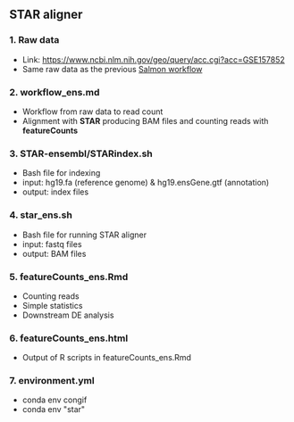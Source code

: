 ## STAR aligner 

### 1. Raw data
- Link: https://www.ncbi.nlm.nih.gov/geo/query/acc.cgi?acc=GSE157852
- Same raw data as the previous [Salmon workflow](https://github.com/Mira0507/salmon_test)

### 2. workflow_ens.md
- Workflow from raw data to read count 
- Alignment with **STAR** producing BAM files and counting reads with **featureCounts** 

### 3. STAR-ensembl/STARindex.sh 
- Bash file for indexing 
- input: hg19.fa (reference genome) & hg19.ensGene.gtf (annotation) 
- output: index files 

### 4. star_ens.sh 
- Bash file for running STAR aligner 
- input: fastq files 
- output: BAM files 

### 5. featureCounts_ens.Rmd 
- Counting reads 
- Simple statistics 
- Downstream DE analysis

### 6. featureCounts_ens.html 
- Output of R scripts in featureCounts_ens.Rmd 

### 7. environment.yml
- conda env congif 
- conda env "star" 



